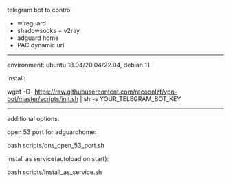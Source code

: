 telegram bot to control
- wireguard
- shadowsocks + v2ray
- adguard home
- PAC dynamic url
---
environment: ubuntu 18.04/20.04/22.04, debian 11

install:

wget -O- https://raw.githubusercontent.com/racoonlzt/vpn-bot/master/scripts/init.sh | sh -s YOUR_TELEGRAM_BOT_KEY

---

additional options:

open 53 port for adguardhome:

bash scripts/dns_open_53_port.sh

install as service(autoload on start):

bash scripts/install_as_service.sh
